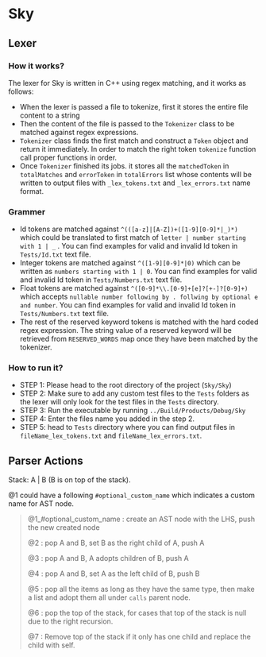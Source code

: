 # Sky
## Lexer
### How it works?
The lexer for Sky is written in C++ using regex matching, and it works as follows:
- When the lexer is passed a file to tokenize, first it stores the entire file content to a string
- Then the content of the file is passed to the `Tokenizer` class to be matched against regex expressions.
- `Tokenizer` class finds the first match and construct a `Token` object and return it immediately. In order to match the right token `tokenize` function call proper functions in order.
-  Once `Tokenizer` finished its jobs. it stores all the `matchedToken` in `totalMatches`  and `errorToken`  in `totalErrors` list whose contents will be written to output files with `_lex_tokens.txt` and `_lex_errors.txt` name format.
    
### Grammer
- Id tokens are matched against `^(([a-z]|[A-Z])+([1-9][0-9]*|_)*)` which could be translated to first match of  `letter | number starting with 1 | _` . You can find examples for valid and invalid Id token in `Tests/Id.txt` text file.
- Integer tokens are matched against `^([1-9][0-9]*|0)` which can be written as `numbers starting with 1 | 0`. You can find examples for valid and invalid Id token in `Tests/Numbers.txt` text file.
- Float tokens are matched against `^([0-9]*\\.[0-9]+[e]?[+-]?[0-9]+)` which accepts `nullable number following by . follwing by optional e and number`. You can find examples for valid and invalid Id token in `Tests/Numbers.txt` text file.
- The rest of the reserved keyword tokens is matched with the hard coded regex expression. The string value of a reserved keyword will be retrieved from `RESERVED_WORDS` map once they have been matched by the tokenizer.

### How to run it?
- STEP 1: Please head to the root directory of the project (`Sky/Sky`)
- STEP 2: Make sure to add any custom test files to the `Tests` folders as the lexer will only look for the test files in the `Tests` directory.
- STEP 3: Run the executable by running `../Build/Products/Debug/Sky` 
- STEP 4: Enter the files name you added in the step 2.
- STEP 5: head to `Tests` directory where you can find output files in `fileName_lex_tokens.txt` and `fileName_lex_errors.txt`.

    
## Parser Actions

Stack: A | B (B is on top of the stack).

@1 could have a following `#optional_custom_name` which indicates a custom name for AST node.

> @1_#optional_custom_name : create an AST node with the LHS, push the new created node
>
> @2 : pop A and B, set B as the right child of A, push A
>
> @3 : pop A and B, A adopts children of B, push A
>
> @4 : pop A and B, set A as the left child of B, push B
>
> @5 : pop all the items as long as they have the same type, then make a list and adopt them all under `calls` parent node. 
>
> @6 : pop the top of the stack, for cases that top of the stack is null due to the right recursion.
>
> @7 : Remove top of the stack if it only has one child and replace the child with self. 
